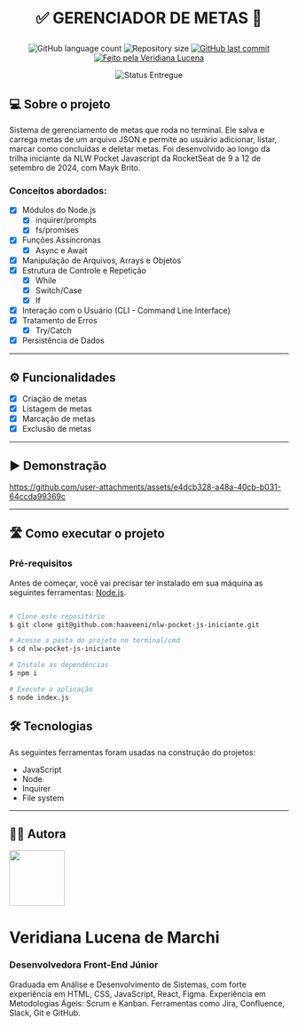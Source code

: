 # <p align="center">✅ GERENCIADOR DE METAS 🎯</p>

<p align="center">
  <img alt="GitHub language count" src="https://img.shields.io/github/languages/count/haaveeni/nlw-pocket-js-iniciante?color=brightgreen">

  <img alt="Repository size" src="https://img.shields.io/github/repo-size/haaveeni%2Fnlw-pocket-js-iniciante?color=brightgreen">
  
  <a href="https://github.com/haaveeni/nlw-pocket-js-iniciante/commits/main">
    <img alt="GitHub last commit" src="https://img.shields.io/github/last-commit/haaveeni/nlw-pocket-js-iniciante?color=brightgreen">
  </a>
  
   <a href="">
    <img alt="Feito pela Veridiana Lucena" src="https://img.shields.io/badge/feito%20por%20-Veridiana-brightgreen">
   </a>

<p align="center">
	<img alt="Status Entregue" src="https://img.shields.io/badge/STATUS-%20ENTREGUE-brightgreen">
<!-- 	<img alt="Status Concluído" src="https://img.shields.io/badge/STATUS-CONCLU%C3%8DDO-brightgreen"> -->
</p>

## 💻 Sobre o projeto

Sistema de gerenciamento de metas que roda no terminal. Ele salva e carrega metas de um arquivo JSON e permite ao usuário adicionar, listar, marcar como concluídas e deletar metas. Foi desenvolvido ao longo da trilha iniciante da NLW Pocket Javascript da RocketSeat de 9 a 12 de setembro de 2024, com Mayk Brito.

### Conceitos abordados:
- [x] Módulos do Node.js
	- [x] inquirer/prompts 
	- [x] fs/promises 
- [x] Funções Assíncronas
	- [x] Async e Await
- [x] Manipulação de Arquivos, Arrays e Objetos
- [x] Estrutura de Controle e Repetição
	- [x] While
 	- [x] Switch/Case
 	- [x] If
- [x] Interação com o Usuário (CLI - Command Line Interface)
- [x] Tratamento de Erros
	- [x] Try/Catch
- [x] Persistência de Dados
---

## ⚙️ Funcionalidades
- [x] Criação de metas
- [x] Listagem de metas
- [x] Marcação de metas
- [x] Exclusão de metas

---

## ▶️ Demonstração

https://github.com/user-attachments/assets/e4dcb328-a48a-40cb-b031-64ccda99369c

---

## 🛣️ Como executar o projeto

### Pré-requisitos
Antes de começar, você vai precisar ter instalado em sua máquina as seguintes ferramentas:
[Node.js](https://nodejs.org/en/). 

```bash

# Clone este repositório
$ git clone git@github.com:haaveeni/nlw-pocket-js-iniciante.git

# Acesse a pasta do projeto no terminal/cmd
$ cd nlw-pocket-js-iniciante

# Instale as dependências
$ npm i

# Execute a aplicação
$ node index.js 

```



## 🛠 Tecnologias

As seguintes ferramentas foram usadas na construção do projetos:
- JavaScript
- Node
- Inquirer
- File system

---

## 👩🏻 Autora <br>
 <img src="https://media.licdn.com/dms/image/v2/D4D03AQGC9i8Q8qKbgg/profile-displayphoto-shrink_400_400/profile-displayphoto-shrink_400_400/0/1726935427851?e=1733356800&v=beta&t=Pdx08MLdiWHzKb7KbmntsHwslsudDY3TazoZ0K2Tzyg" width="100px;" alt=""/><br>
# Veridiana Lucena de Marchi
### Desenvolvedora Front-End Júnior
Graduada em Análise e Desenvolvimento de Sistemas, com forte experiência em HTML, CSS, JavaScript, React, Figma.
Experiência em Metodologias Ágeis: Scrum e Kanban.
Ferramentas como Jira, Confluence, Slack, Git e GitHub.
<a href="https://www.linkedin.com/in/veridiana-lucena/">

